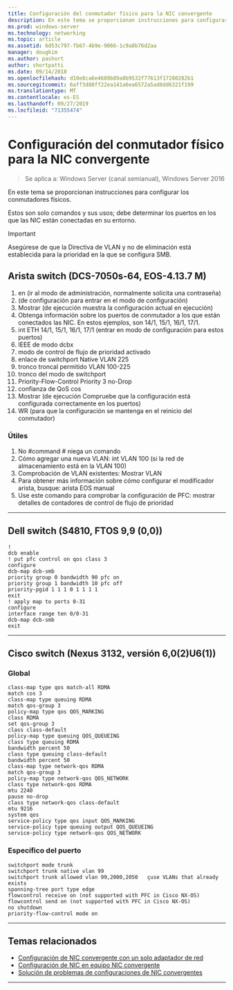 ```yaml
---
title: Configuración del conmutador físico para la NIC convergente
description: En este tema se proporcionan instrucciones para configurar los conmutadores físicos.
ms.prod: windows-server
ms.technology: networking
ms.topic: article
ms.assetid: 6d53c797-fb67-4b9e-9066-1c9a8b76d2aa
manager: dougkim
ms.author: pashort
author: shortpatti
ms.date: 09/14/2018
ms.openlocfilehash: d10e8ca6e4689b89a8b9532f77613f17280282b1
ms.sourcegitcommit: 6aff3d88ff22ea141a6ea6572a5ad8dd6321f199
ms.translationtype: MT
ms.contentlocale: es-ES
ms.lasthandoff: 09/27/2019
ms.locfileid: "71355474"
---
```

# <a name="physical-switch-configuration-for-converged-nic"></a>Configuración del conmutador físico para la NIC convergente

>Se aplica a: Windows Server (canal semianual), Windows Server 2016

En este tema se proporcionan instrucciones para configurar los conmutadores físicos. 


Estos son solo comandos y sus usos; debe determinar los puertos en los que las NIC están conectadas en su entorno. 

>[!IMPORTANT]
>Asegúrese de que la Directiva de VLAN y no de eliminación está establecida para la prioridad en la que se configura SMB.

## <a name="arista-switch-dcs-7050s-64-eos-4137m"></a>Arista switch \(DCS\-7050s\-64, EOS\-4.13.7 M\)

1.  en \(ir al modo de administración, normalmente solicita una contraseña\)
2.  \(de configuración para entrar en el modo de configuración\)
3.  Mostrar \(de ejecución muestra la configuración actual en ejecución\)
4.  Obtenga información sobre los puertos de conmutador a los que están conectados las NIC. En estos ejemplos, son 14/1, 15/1, 16/1, 17/1.
5.  int ETH 14/1, 15/1, 16/1, 17/1 \(entrar en modo de configuración para estos puertos\)
6.  IEEE de modo dcbx
7.  modo de control de flujo de prioridad activado
8.  enlace de switchport Native VLAN 225
9.  tronco troncal permitido VLAN 100-225
10. tronco del modo de switchport
11. Priority-Flow-Control Priority 3 no-Drop
12. confianza de QoS cos
13. Mostrar \(de ejecución Compruebe que la configuración está configurada correctamente en los puertos\)
14. WR \(para que la configuración se mantenga en el reinicio del conmutador\)

### <a name="tips"></a>Útiles
1.  No #command # niega un comando
2.  Cómo agregar una nueva VLAN: int VLAN 100 \(si la red de almacenamiento está en la VLAN 100\)
3.  Comprobación de VLAN existentes: Mostrar VLAN
4.  Para obtener más información sobre cómo configurar el modificador arista, busque: arista EOS manual
5.  Use este comando para comprobar la configuración de PFC: mostrar detalles de contadores de control de flujo de prioridad

--- 

## <a name="dell-switch-s4810-ftos-99-00"></a>Dell switch \(S4810, FTOS 9,9 \(0,0\)\)

    
    !
    dcb enable
    ! put pfc control on qos class 3
    configure
    dcb-map dcb-smb
    priority group 0 bandwidth 90 pfc on
    priority group 1 bandwidth 10 pfc off
    priority-pgid 1 1 1 0 1 1 1 1
    exit
    ! apply map to ports 0-31
    configure
    interface range ten 0/0-31
    dcb-map dcb-smb
    exit
    
--- 

## <a name="cisco-switch-nexus-3132-version-602u61"></a>Cisco switch \(Nexus 3132, versión 6,0\(2\)U6\(1\)\)

### <a name="global"></a>Global
    
    class-map type qos match-all RDMA
    match cos 3
    class-map type queuing RDMA
    match qos-group 3
    policy-map type qos QOS_MARKING
    class RDMA
    set qos-group 3
    class class-default
    policy-map type queuing QOS_QUEUEING
    class type queuing RDMA
    bandwidth percent 50
    class type queuing class-default
    bandwidth percent 50
    class-map type network-qos RDMA
    match qos-group 3
    policy-map type network-qos QOS_NETWORK
    class type network-qos RDMA
    mtu 2240
    pause no-drop
    class type network-qos class-default
    mtu 9216
    system qos
    service-policy type qos input QOS_MARKING
    service-policy type queuing output QOS_QUEUEING
    service-policy type network-qos QOS_NETWORK
    

### <a name="port-specific"></a>Específico del puerto

    
    switchport mode trunk
    switchport trunk native vlan 99
    switchport trunk allowed vlan 99,2000,2050   çuse VLANs that already exists
    spanning-tree port type edge
    flowcontrol receive on (not supported with PFC in Cisco NX-OS)
    flowcontrol send on (not supported with PFC in Cisco NX-OS)
    no shutdown
    priority-flow-control mode on
    
--- 

## <a name="related-topics"></a>Temas relacionados

- [Configuración de NIC convergente con un solo adaptador de red](cnic-single.md)
- [Configuración de NIC en equipo NIC convergente](cnic-datacenter.md)
- [Solución de problemas de configuraciones de NIC convergentes](cnic-app-troubleshoot.md)

--- 